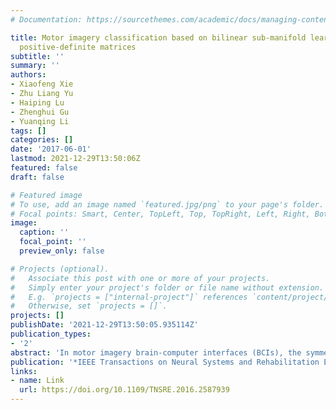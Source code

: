 ```yaml
---
# Documentation: https://sourcethemes.com/academic/docs/managing-content/

title: Motor imagery classification based on bilinear sub-manifold learning of symmetric
  positive-definite matrices
subtitle: ''
summary: ''
authors:
- Xiaofeng Xie
- Zhu Liang Yu
- Haiping Lu
- Zhenghui Gu
- Yuanqing Li
tags: []
categories: []
date: '2017-06-01'
lastmod: 2021-12-29T13:50:06Z
featured: false
draft: false

# Featured image
# To use, add an image named `featured.jpg/png` to your page's folder.
# Focal points: Smart, Center, TopLeft, Top, TopRight, Left, Right, BottomLeft, Bottom, BottomRight.
image:
  caption: ''
  focal_point: ''
  preview_only: false

# Projects (optional).
#   Associate this post with one or more of your projects.
#   Simply enter your project's folder or file name without extension.
#   E.g. `projects = ["internal-project"]` references `content/project/deep-learning/index.md`.
#   Otherwise, set `projects = []`.
projects: []
publishDate: '2021-12-29T13:50:05.935114Z'
publication_types:
- '2'
abstract: 'In motor imagery brain-computer interfaces (BCIs), the symmetric positive-definite (SPD) covariance matrices of electroencephalogram (EEG) signals carry important discriminative information. In this paper, we intend to classify motor imagery EEG signals by exploiting the fact that the space of SPD matrices endowed with Riemannian distance is a high-dimensional Riemannian manifold. To alleviate the overfitting and heavy computation problems associated with conventional classification methods on high-dimensional manifold, we propose a framework for intrinsic sub-manifold learning from a high-dimensional Riemannian manifold. Considering a special case of SPD space, a simple yet efficient bilinear sub-manifold learning (BSML) algorithm is derived to learn the intrinsic sub-manifold by identifying a bilinear mapping that maximizes the preservation of the local geometry and global structure of the original manifold. Two BSML-based classification algorithms are further proposed to classify the data on a learned intrinsic sub-manifold. Experimental evaluation of the classification of EEG revealed that the BSML method extracts the intrinsic sub-manifold approximately 5× faster and with higher classification accuracy compared with competing algorithms. The BSML also exhibited strong robustness against a small training dataset, which often occurs in BCI studies.'
publication: '*IEEE Transactions on Neural Systems and Rehabilitation Engineering*'
links:
- name: Link
  url: https://doi.org/10.1109/TNSRE.2016.2587939
---
```

